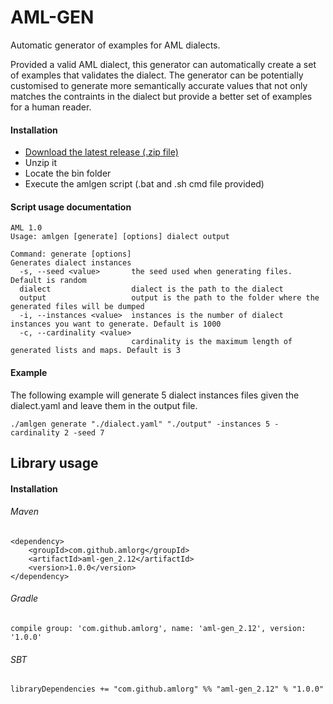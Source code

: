 # AML-GEN

Automatic generator of examples for AML dialects.

Provided a valid AML dialect, this generator can automatically create a set of examples that validates the dialect.
The generator can be potentially customised to generate more semantically accurate values that not only matches the contraints
in the dialect but provide a better set of examples for a human reader.

#### Installation

* [Download the latest release (.zip file)](https://repository-master.mulesoft.org/nexus/content/repositories/releases/com/github/amlorg/aml-gen_2.12/) 
* Unzip it
* Locate the bin folder
* Execute the amlgen script (.bat and .sh cmd file provided)

#### Script usage documentation

```
AML 1.0
Usage: amlgen [generate] [options] dialect output

Command: generate [options]
Generates dialect instances
  -s, --seed <value>       the seed used when generating files. Default is random
  dialect                  dialect is the path to the dialect
  output                   output is the path to the folder where the generated files will be dumped
  -i, --instances <value>  instances is the number of dialect instances you want to generate. Default is 1000
  -c, --cardinality <value>
                           cardinality is the maximum length of generated lists and maps. Default is 3
```

#### Example

The following example will generate 5 dialect instances files given the dialect.yaml and leave them in the output file. 
```
./amlgen generate "./dialect.yaml" "./output" -instances 5 -cardinality 2 -seed 7
```

## Library usage

#### Installation

###### Maven
```
<dependency>
    <groupId>com.github.amlorg</groupId>
    <artifactId>aml-gen_2.12</artifactId>
    <version>1.0.0</version>
</dependency>
```

###### Gradle
`compile group: 'com.github.amlorg', name: 'aml-gen_2.12', version: '1.0.0'`

###### SBT
`libraryDependencies += "com.github.amlorg" %% "aml-gen_2.12" % "1.0.0"`
